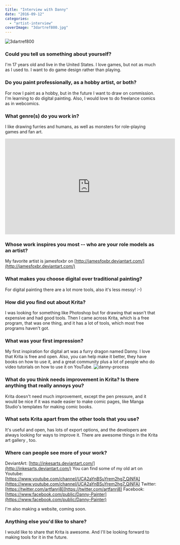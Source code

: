 ```yaml
---
title: "Interview with Danny"
date: "2016-09-12"
categories: 
  - "artist-interview"
coverImage: "3dartref800.jpg"
---
```


![3dartref800](/images/posts/2016/3dartref800.jpg)

### Could you tell us something about yourself?

I'm 17 years old and live in the United States. I love games, but not as much as I used to. I want to do game design rather than playing.

### Do you paint professionally, as a hobby artist, or both?

For now I paint as a hobby, but in the future I want to draw on commission. I'm learning to do digital painting. Also, I would love to do freelance comics as in webcomics.

### What genre(s) do you work in?

I like drawing furries and humans, as well as monsters for role-playing games and fan art.

<iframe src="https://www.youtube.com/embed/jHLJT6nUfqc" width="560" height="315" frameborder="0" allowfullscreen="allowfullscreen"></iframe>

### Whose work inspires you most -- who are your role models as an artist?

My favorite artist is jamesfoxbr on [http://jamesfoxbr.deviantart.com/](http://jamesfoxbr.deviantart.com/)

### What makes you choose digital over traditional painting?

For digital painting there are a lot more tools, also it's less messy! :-)

### How did you find out about Krita?

I was looking for something like Photoshop but for drawing that wasn't that expensive and had good tools. Then I came across Krita, which is a free program, that was one thing, and it has a lot of tools, which most free programs haven't got.

### What was your first impression?

My first inspiration for digital art was a furry dragon named Danny. I love that Krita is free and open. Also, you can help make it better, they have books on how to use it, and a great community plus a lot of people who do video tutorials on how to use it on YouTube. ![danny-process](/images/posts/2016/danny-process.jpg)

### What do you think needs improvement in Krita? Is there anything that really annoys you?

Krita doesn't need much improvement, except the pen pressure, and it would be nice if it was made easier to make comic pages, like Manga Studio's templates for making comic books.

### What sets Krita apart from the other tools that you use?

It's useful and open, has lots of export options, and the developers are always looking for ways to improve it. There are awesome things in the Krita art gallery , too.

### Where can people see more of your work?

DeviantArt: [http://inkesarts.deviantart.com/](http://inkesarts.deviantart.com/) You can find some of my old art on Youtube: [https://www.youtube.com/channel/UCA2aYnBSuYrem2hg7_QiNFA](https://www.youtube.com/channel/UCA2aYnBSuYrem2hg7_QiNFA) Twitter: [https://twitter.com/artfanrj8](https://twitter.com/artfanrj8) Facebook: [https://www.facebook.com/public/Danny-Painter](https://www.facebook.com/public/Danny-Painter)

I'm also making a website, coming soon.

### Anything else you'd like to share?

I would like to share that Krita is awesome. And I'll be looking forward to making tools for it in the future.

